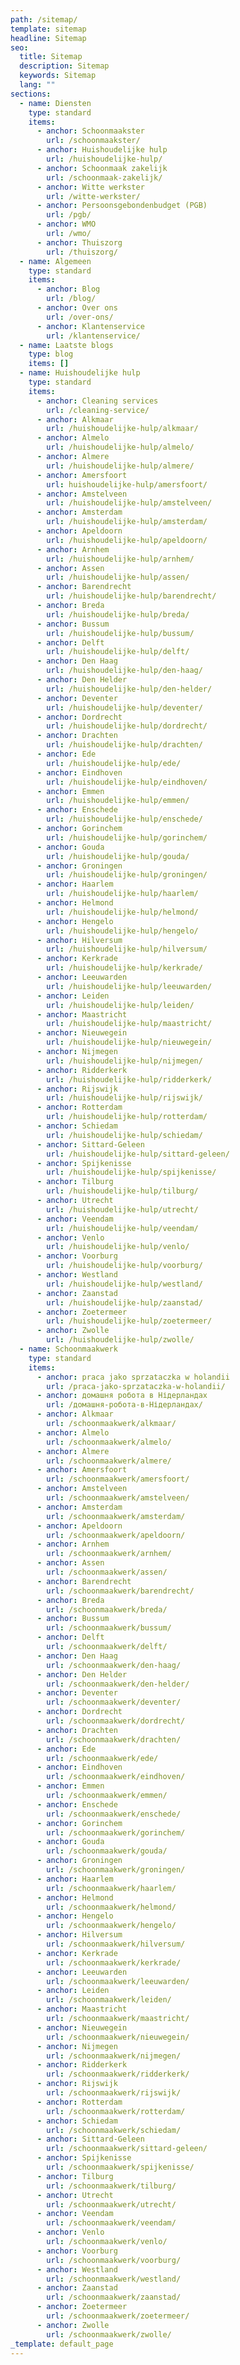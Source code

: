 ```yaml
---
path: /sitemap/
template: sitemap
headline: Sitemap
seo:
  title: Sitemap
  description: Sitemap
  keywords: Sitemap
  lang: ""
sections:
  - name: Diensten
    type: standard
    items:
      - anchor: Schoonmaakster
        url: /schoonmaakster/
      - anchor: Huishoudelijke hulp
        url: /huishoudelijke-hulp/
      - anchor: Schoonmaak zakelijk
        url: /schoonmaak-zakelijk/
      - anchor: Witte werkster
        url: /witte-werkster/
      - anchor: Persoonsgebondenbudget (PGB)
        url: /pgb/
      - anchor: WMO
        url: /wmo/
      - anchor: Thuiszorg
        url: /thuiszorg/
  - name: Algemeen
    type: standard
    items:
      - anchor: Blog
        url: /blog/
      - anchor: Over ons
        url: /over-ons/
      - anchor: Klantenservice
        url: /klantenservice/
  - name: Laatste blogs
    type: blog
    items: []
  - name: Huishoudelijke hulp
    type: standard
    items:
      - anchor: Cleaning services
        url: /cleaning-service/
      - anchor: Alkmaar
        url: /huishoudelijke-hulp/alkmaar/
      - anchor: Almelo
        url: /huishoudelijke-hulp/almelo/
      - anchor: Almere
        url: /huishoudelijke-hulp/almere/
      - anchor: Amersfoort
        url: huishoudelijke-hulp/amersfoort/
      - anchor: Amstelveen
        url: /huishoudelijke-hulp/amstelveen/
      - anchor: Amsterdam
        url: /huishoudelijke-hulp/amsterdam/
      - anchor: Apeldoorn
        url: /huishoudelijke-hulp/apeldoorn/
      - anchor: Arnhem
        url: /huishoudelijke-hulp/arnhem/
      - anchor: Assen
        url: /huishoudelijke-hulp/assen/
      - anchor: Barendrecht
        url: /huishoudelijke-hulp/barendrecht/
      - anchor: Breda
        url: /huishoudelijke-hulp/breda/
      - anchor: Bussum
        url: /huishoudelijke-hulp/bussum/
      - anchor: Delft
        url: /huishoudelijke-hulp/delft/
      - anchor: Den Haag
        url: /huishoudelijke-hulp/den-haag/
      - anchor: Den Helder
        url: /huishoudelijke-hulp/den-helder/
      - anchor: Deventer
        url: /huishoudelijke-hulp/deventer/
      - anchor: Dordrecht
        url: /huishoudelijke-hulp/dordrecht/
      - anchor: Drachten
        url: /huishoudelijke-hulp/drachten/
      - anchor: Ede
        url: /huishoudelijke-hulp/ede/
      - anchor: Eindhoven
        url: /huishoudelijke-hulp/eindhoven/
      - anchor: Emmen
        url: /huishoudelijke-hulp/emmen/
      - anchor: Enschede
        url: /huishoudelijke-hulp/enschede/
      - anchor: Gorinchem
        url: /huishoudelijke-hulp/gorinchem/
      - anchor: Gouda
        url: /huishoudelijke-hulp/gouda/
      - anchor: Groningen
        url: /huishoudelijke-hulp/groningen/
      - anchor: Haarlem
        url: /huishoudelijke-hulp/haarlem/
      - anchor: Helmond
        url: /huishoudelijke-hulp/helmond/
      - anchor: Hengelo
        url: /huishoudelijke-hulp/hengelo/
      - anchor: Hilversum
        url: /huishoudelijke-hulp/hilversum/
      - anchor: Kerkrade
        url: /huishoudelijke-hulp/kerkrade/
      - anchor: Leeuwarden
        url: /huishoudelijke-hulp/leeuwarden/
      - anchor: Leiden
        url: /huishoudelijke-hulp/leiden/
      - anchor: Maastricht
        url: /huishoudelijke-hulp/maastricht/
      - anchor: Nieuwegein
        url: /huishoudelijke-hulp/nieuwegein/
      - anchor: Nijmegen
        url: /huishoudelijke-hulp/nijmegen/
      - anchor: Ridderkerk
        url: /huishoudelijke-hulp/ridderkerk/
      - anchor: Rijswijk
        url: /huishoudelijke-hulp/rijswijk/
      - anchor: Rotterdam
        url: /huishoudelijke-hulp/rotterdam/
      - anchor: Schiedam
        url: /huishoudelijke-hulp/schiedam/
      - anchor: Sittard-Geleen
        url: /huishoudelijke-hulp/sittard-geleen/
      - anchor: Spijkenisse
        url: /huishoudelijke-hulp/spijkenisse/
      - anchor: Tilburg
        url: /huishoudelijke-hulp/tilburg/
      - anchor: Utrecht
        url: /huishoudelijke-hulp/utrecht/
      - anchor: Veendam
        url: /huishoudelijke-hulp/veendam/
      - anchor: Venlo
        url: /huishoudelijke-hulp/venlo/
      - anchor: Voorburg
        url: /huishoudelijke-hulp/voorburg/
      - anchor: Westland
        url: /huishoudelijke-hulp/westland/
      - anchor: Zaanstad
        url: /huishoudelijke-hulp/zaanstad/
      - anchor: Zoetermeer
        url: /huishoudelijke-hulp/zoetermeer/
      - anchor: Zwolle
        url: /huishoudelijke-hulp/zwolle/
  - name: Schoonmaakwerk
    type: standard
    items:
      - anchor: praca jako sprzataczka w holandii
        url: /praca-jako-sprzataczka-w-holandii/
      - anchor: домашня робота в Нідерландах
        url: /домашня-робота-в-Нідерландах/
      - anchor: Alkmaar
        url: /schoonmaakwerk/alkmaar/
      - anchor: Almelo
        url: /schoonmaakwerk/almelo/
      - anchor: Almere
        url: /schoonmaakwerk/almere/
      - anchor: Amersfoort
        url: /schoonmaakwerk/amersfoort/
      - anchor: Amstelveen
        url: /schoonmaakwerk/amstelveen/
      - anchor: Amsterdam
        url: /schoonmaakwerk/amsterdam/
      - anchor: Apeldoorn
        url: /schoonmaakwerk/apeldoorn/
      - anchor: Arnhem
        url: /schoonmaakwerk/arnhem/
      - anchor: Assen
        url: /schoonmaakwerk/assen/
      - anchor: Barendrecht
        url: /schoonmaakwerk/barendrecht/
      - anchor: Breda
        url: /schoonmaakwerk/breda/
      - anchor: Bussum
        url: /schoonmaakwerk/bussum/
      - anchor: Delft
        url: /schoonmaakwerk/delft/
      - anchor: Den Haag
        url: /schoonmaakwerk/den-haag/
      - anchor: Den Helder
        url: /schoonmaakwerk/den-helder/
      - anchor: Deventer
        url: /schoonmaakwerk/deventer/
      - anchor: Dordrecht
        url: /schoonmaakwerk/dordrecht/
      - anchor: Drachten
        url: /schoonmaakwerk/drachten/
      - anchor: Ede
        url: /schoonmaakwerk/ede/
      - anchor: Eindhoven
        url: /schoonmaakwerk/eindhoven/
      - anchor: Emmen
        url: /schoonmaakwerk/emmen/
      - anchor: Enschede
        url: /schoonmaakwerk/enschede/
      - anchor: Gorinchem
        url: /schoonmaakwerk/gorinchem/
      - anchor: Gouda
        url: /schoonmaakwerk/gouda/
      - anchor: Groningen
        url: /schoonmaakwerk/groningen/
      - anchor: Haarlem
        url: /schoonmaakwerk/haarlem/
      - anchor: Helmond
        url: /schoonmaakwerk/helmond/
      - anchor: Hengelo
        url: /schoonmaakwerk/hengelo/
      - anchor: Hilversum
        url: /schoonmaakwerk/hilversum/
      - anchor: Kerkrade
        url: /schoonmaakwerk/kerkrade/
      - anchor: Leeuwarden
        url: /schoonmaakwerk/leeuwarden/
      - anchor: Leiden
        url: /schoonmaakwerk/leiden/
      - anchor: Maastricht
        url: /schoonmaakwerk/maastricht/
      - anchor: Nieuwegein
        url: /schoonmaakwerk/nieuwegein/
      - anchor: Nijmegen
        url: /schoonmaakwerk/nijmegen/
      - anchor: Ridderkerk
        url: /schoonmaakwerk/ridderkerk/
      - anchor: Rijswijk
        url: /schoonmaakwerk/rijswijk/
      - anchor: Rotterdam
        url: /schoonmaakwerk/rotterdam/
      - anchor: Schiedam
        url: /schoonmaakwerk/schiedam/
      - anchor: Sittard-Geleen
        url: /schoonmaakwerk/sittard-geleen/
      - anchor: Spijkenisse
        url: /schoonmaakwerk/spijkenisse/
      - anchor: Tilburg
        url: /schoonmaakwerk/tilburg/
      - anchor: Utrecht
        url: /schoonmaakwerk/utrecht/
      - anchor: Veendam
        url: /schoonmaakwerk/veendam/
      - anchor: Venlo
        url: /schoonmaakwerk/venlo/
      - anchor: Voorburg
        url: /schoonmaakwerk/voorburg/
      - anchor: Westland
        url: /schoonmaakwerk/westland/
      - anchor: Zaanstad
        url: /schoonmaakwerk/zaanstad/
      - anchor: Zoetermeer
        url: /schoonmaakwerk/zoetermeer/
      - anchor: Zwolle
        url: /schoonmaakwerk/zwolle/
_template: default_page
---
```

